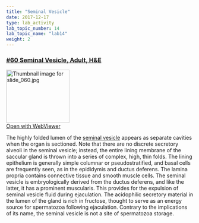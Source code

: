 ```yaml
---
title: "Seminal Vesicle"
date: 2017-12-17
type: lab_activity
lab_topic_number: 14
lab_topic_name: "lab14"
weight: 2
---
```

<div class="entrybody">
						<h3><u><b>#60 Seminal Vesicle, Adult, <span class="caps">H&amp;E</span></b></u></h3>

<div class="thumbnail"> <a href="http://virtualslides.cumc.columbia.edu/60.svs/view.apml?" target="_blank"><img alt="Thumbnail image for slide_060.jpg" src="/assets/images/slide_060-thumb-170x143-1530.jpg" width="170" height="143" class="mt-image-left"></a><br><a href="http://virtualslides.cumc.columbia.edu/60.svs/view.apml?" target="_blank">Open with WebViewer</a></div>

<p>The highly folded lumen of the <u>seminal vesicle</u> appears as separate cavities when the organ is sectioned. Note that there are no discrete secretory alveoli in the seminal vesicle; instead, the entire lining membrane of the saccular gland is thrown into a series of complex, high, thin folds. The lining epithelium is generally simple columnar or pseudostratified, and basal cells are frequently seen, as in the epididymis and ductus deferens. The lamina propria contains connective tissue and smooth muscle cells. The seminal vesicle is embryologically derived from the ductus deferens, and like the latter, it has a prominent muscularis. This provides for the expulsion of seminal vesicle fluid during ejaculation. The acidophilic secretory material in the lumen of the gland is rich in fructose, thought to serve as an energy source for spermatozoa following ejaculation. Contrary to the implications of its name, the seminal vesicle is not a site of spermatozoa storage.</p>
						
						
</div>
